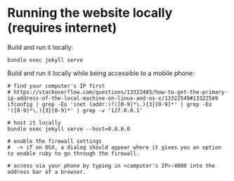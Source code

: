# Running the website locally (requires internet)

Build and run it locally:
```shell
bundle exec jekyll serve 
```

Build and run it locally while being accessible to a mobile phone:
```shell
# find your computer's IP first
# https://stackoverflow.com/questions/13322485/how-to-get-the-primary-ip-address-of-the-local-machine-on-linux-and-os-x/13322549#13322549
ifconfig | grep -Eo 'inet (addr:)?([0-9]*\.){3}[0-9]*' | grep -Eo '([0-9]*\.){3}[0-9]*' | grep -v '127.0.0.1'

# host it locally
bundle exec jekyll serve --host=0.0.0.0

# enable the firewall settings
#  -> if on OSX, a dialog should appear where it gives you an option to enable ruby to go through the firewall.

# access via your phone by typing in <computer's IP>:4000 into the address bar of a browser.
```


